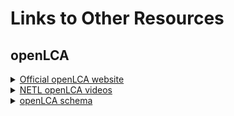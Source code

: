 # Links to Other Resources
## openLCA
<details>
 <summary><a href="[https://netl.doe.gov/LCA/co2u/Training](https://www.openlca.org/)">Official openLCA website</a></b></summary>
  
-  [Download openLCA](https://www.openlca.org/download/)</br>
-  [openLCA v2 User Manual](https://greendelta.github.io/openLCA2-manual/introduction/index.html)
</details>


<details>
 <summary><a href="https://netl.doe.gov/LCA/co2u/Training">NETL openLCA videos</a></b></summary>

-  Series of YouTube videos, developed by the National Energy Technology Laboratory (NETL) in support of their CO2U program, introducing basic openLCA functionalities including:
    -  Introduction, creating unit processes, analyzing product systems (i.e running results), uncertainty analysis, product management and importing and exporting data.

</details>

<details>
 <summary><a href="https://greendelta.github.io/olca-schema/">openLCA schema</a></b></summary>

Documentation of the data exchange format underlying the openLCA software. This schema is the corollary to other common LCA data exchange formats such as Ecospold I/II, Simapro csv, and ILCD.

</details>
